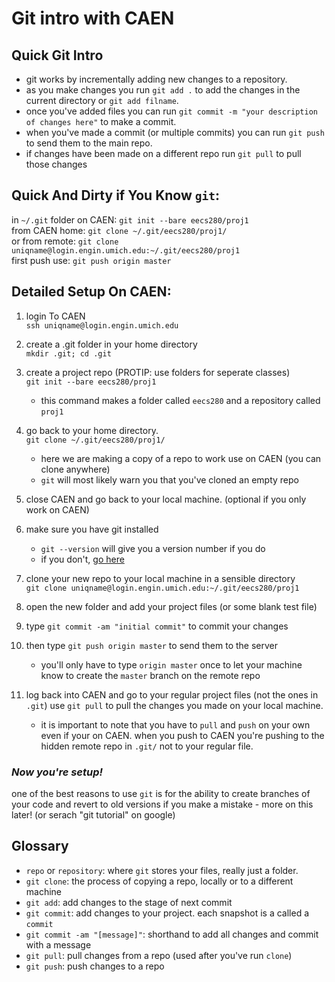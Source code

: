 # Git intro with CAEN 

## Quick Git Intro  

* git works by incrementally adding new changes to a repository. 
* as you make changes you run `git add .` to add the changes in the current directory or `git add filname`. 
* once you've added files you can run `git commit -m "your description of changes here"` to make a commit. 
* when you've made a commit (or multiple commits) you can run `git push` to send them to the main repo.
* if changes have been made on a different repo run `git pull` to pull those changes

## Quick And Dirty if You Know `git`:
in `~/.git` folder on CAEN: `git init --bare eecs280/proj1`  
from CAEN home: `git clone ~/.git/eecs280/proj1/`  
or from remote: `git clone uniqname@login.engin.umich.edu:~/.git/eecs280/proj1`  
first push use: `git push origin master`

## Detailed Setup On CAEN:

1. login To CAEN  
	`ssh uniqname@login.engin.umich.edu`
2. create a .git folder in your home directory  
	`mkdir .git; cd .git`  
3. create a project repo (PROTIP: use folders for seperate classes)  
	`git init --bare eecs280/proj1`  
	* this command makes a folder called `eecs280` and a repository called `proj1`  
4. go back to your home directory.  
	`git clone ~/.git/eecs280/proj1/`  
	* here we are making a copy of a repo to work use on CAEN (you can clone anywhere)
	* `git` will most likely warn you that you've cloned an empty repo
5. close CAEN and go back to your local machine. (optional if you only work on CAEN)
6. make sure you have git installed  
	* `git --version` will give you a version number if you do
	* if you don't, [go here](http://git-scm.com/)
6. clone your new repo to your local machine in a sensible directory  
	`git clone uniqname@login.engin.umich.edu:~/.git/eecs280/proj1`
7. open the new folder and add your project files (or some blank test file)
8. type `git commit -am "initial commit"` to commit your changes
9. then type `git push origin master` to send them to the server
	* you'll only have to type `origin master` once to let your machine know to create the `master` branch on the remote repo
10. log back into CAEN and go to your regular project files (not the ones in `.git`) use `git pull` to pull the changes you made on your local machine.

	* it is important to note that you have to `pull` and `push` on your own even if your on CAEN. when you push to CAEN you're pushing to the hidden remote repo in `.git/` not to your regular file.


### *Now you're setup!*

one of the best reasons to use `git` is for the ability to create branches of your code and revert to old versions if you make a mistake - more on this later! (or serach "git tutorial" on google)

## Glossary
* `repo` or `repository`: where `git` stores your files, really just a folder.
* `git clone`: the process of copying a repo, locally or to a different machine
* `git add`: add changes to the stage of next commit
* `git commit`: add changes to your project. each snapshot is a called a `commit`
* `git commit -am "[message]"`: shorthand to add all changes and commit with a message
* `git pull`: pull changes from a repo (used after you've run `clone`)
* `git push`: push changes to a repo
